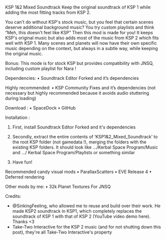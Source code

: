 KSP 1&2 Mixed Soundtrack
Keep the original soundtrack of KSP 1 while adding the most fitting tracks from KSP 2.

You can't do without KSP's stock music, but you feel that certain scenes deserve additional background music? You try custom playlists and think “Meh, this doesn't feel like KSP”
Then this mod is made for you! 
It keeps KSP's original music but also adds most of the music from KSP 2 which fits well with KSP 1. Many scenes and planets will now have their own specific music depending on the context, but always in a subtle way, while keeping the original music.   

Bonus: This mode is for stock KSP but provides compatibility with JNSQ, including custom playlist for Nara !
                                                  

Dependencies:
•	Soundtrack Editor Forked and it’s dependencies

Highly recommended: 
•	KSP Community Fixes and it’s dependencies (not necessary but highly recommended because it avoids audio stuttering during loading)

Download :
•	SpaceDock
•	GitHub
 
Installation :
1.	First, install Soundtrack Editor Forked and it's dependencies
2.	Secondly, extract the entire contents of ‘KSP1&2_Mixed_Soundtrack’ to the root KSP folder (not gamedata !), merging the folders with the existing KSP folders. It should look like …/Kerbal Space Program/Music and .../ Kerbal Space Program/Playlists or something similar

3.	Have fun!
 
 
Recommended candy visual mods
•	ParallaxScatters
•	EVE Release 4 
•	Deferred rendering  

Other mods by me:
•	32k Planet Textures For JNSQ

Credits:
 - @SinkingFeeling, who allowed me to reuse and build over their work. He made KSP2 soundtrack in KSP1, which completely replaces the soundtrack of KSP 1 with that of KSP 2 (YouTube video demo here). Thanks <3
- Take-Two Interactive for the KSP 2 music (and for not shutting down this post), they're all Take-Two Interactive's property
